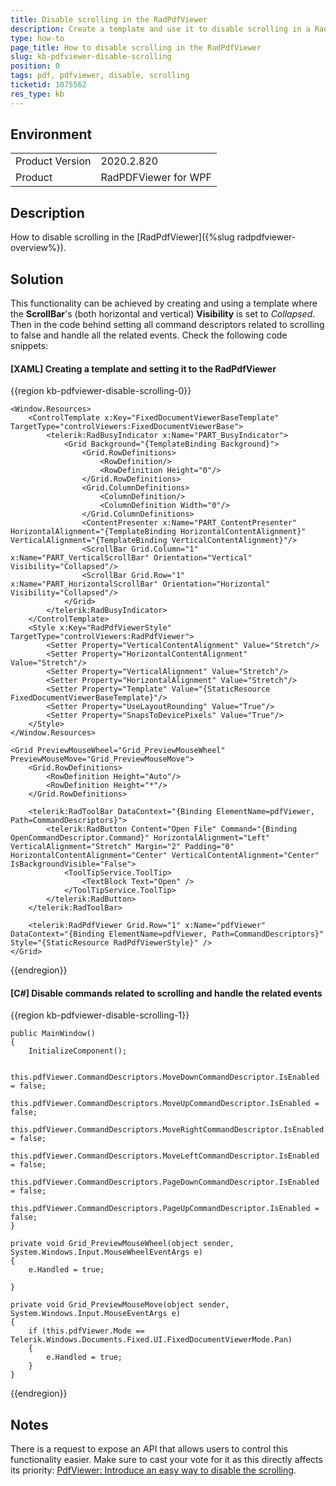 ```yaml
---
title: Disable scrolling in the RadPdfViewer
description: Create a template and use it to disable scrolling in a RadPdfViewer
type: how-to
page_title: How to disable scrolling in the RadPdfViewer
slug: kb-pdfviewer-disable-scrolling
position: 0
tags: pdf, pdfviewer, disable, scrolling
ticketid: 1075562
res_type: kb
---
```


## Environment

<table>
    <tbody>
	    <tr>
	    	<td>Product Version</td>
	    	<td>2020.2.820</td>
	    </tr>
	    <tr>
            <td>Product</td>
            <td>RadPDFViewer for WPF</td>
	    </tr>
    </tbody>
</table>

## Description

How to disable scrolling in the [RadPdfViewer]({%slug radpdfviewer-overview%}).

## Solution

This functionality can be achieved by creating and using a template where the **ScrollBar**'s (both horizontal and vertical) **Visibility** is set to _Collapsed_. Then in the code behind setting all command descriptors related to scrolling to false and handle all the related events. Check the following code snippets:

#### __[XAML]__ Creating a template and setting it to the RadPdfViewer
{{region kb-pdfviewer-disable-scrolling-0}}

	<Window.Resources>
        <ControlTemplate x:Key="FixedDocumentViewerBaseTemplate" TargetType="controlViewers:FixedDocumentViewerBase">
            <telerik:RadBusyIndicator x:Name="PART_BusyIndicator">
                <Grid Background="{TemplateBinding Background}">
                    <Grid.RowDefinitions>
                        <RowDefinition/>
                        <RowDefinition Height="0"/>
                    </Grid.RowDefinitions>
                    <Grid.ColumnDefinitions>
                        <ColumnDefinition/>
                        <ColumnDefinition Width="0"/>
                    </Grid.ColumnDefinitions>
                    <ContentPresenter x:Name="PART_ContentPresenter" HorizontalAlignment="{TemplateBinding HorizontalContentAlignment}" VerticalAlignment="{TemplateBinding VerticalContentAlignment}"/>
                    <ScrollBar Grid.Column="1" x:Name="PART_VerticalScrollBar" Orientation="Vertical" Visibility="Collapsed"/>
                    <ScrollBar Grid.Row="1" x:Name="PART_HorizontalScrollBar" Orientation="Horizontal" Visibility="Collapsed"/>
                </Grid>
            </telerik:RadBusyIndicator>
        </ControlTemplate>
        <Style x:Key="RadPdfViewerStyle" TargetType="controlViewers:RadPdfViewer">
            <Setter Property="VerticalContentAlignment" Value="Stretch"/>
            <Setter Property="HorizontalContentAlignment" Value="Stretch"/>
            <Setter Property="VerticalAlignment" Value="Stretch"/>
            <Setter Property="HorizontalAlignment" Value="Stretch"/>
            <Setter Property="Template" Value="{StaticResource FixedDocumentViewerBaseTemplate}"/>
            <Setter Property="UseLayoutRounding" Value="True"/>
            <Setter Property="SnapsToDevicePixels" Value="True"/>
        </Style>
    </Window.Resources>

    <Grid PreviewMouseWheel="Grid_PreviewMouseWheel" PreviewMouseMove="Grid_PreviewMouseMove">
        <Grid.RowDefinitions>
            <RowDefinition Height="Auto"/>
            <RowDefinition Height="*"/>
        </Grid.RowDefinitions>

        <telerik:RadToolBar DataContext="{Binding ElementName=pdfViewer, Path=CommandDescriptors}">
            <telerik:RadButton Content="Open File" Command="{Binding OpenCommandDescriptor.Command}" HorizontalAlignment="Left" VerticalAlignment="Stretch" Margin="2" Padding="0" HorizontalContentAlignment="Center" VerticalContentAlignment="Center" IsBackgroundVisible="False">
                <ToolTipService.ToolTip>
                    <TextBlock Text="Open" />
                </ToolTipService.ToolTip>
            </telerik:RadButton>
        </telerik:RadToolBar>

        <telerik:RadPdfViewer Grid.Row="1" x:Name="pdfViewer" DataContext="{Binding ElementName=pdfViewer, Path=CommandDescriptors}" Style="{StaticResource RadPdfViewerStyle}" />
    </Grid>
{{endregion}}

#### __[C#]__ Disable commands related to scrolling and handle the related events
{{region kb-pdfviewer-disable-scrolling-1}}

    public MainWindow()
    {
        InitializeComponent();
        
        this.pdfViewer.CommandDescriptors.MoveDownCommandDescriptor.IsEnabled = false;
        this.pdfViewer.CommandDescriptors.MoveUpCommandDescriptor.IsEnabled = false;
        this.pdfViewer.CommandDescriptors.MoveRightCommandDescriptor.IsEnabled = false;
        this.pdfViewer.CommandDescriptors.MoveLeftCommandDescriptor.IsEnabled = false;
        this.pdfViewer.CommandDescriptors.PageDownCommandDescriptor.IsEnabled = false;
        this.pdfViewer.CommandDescriptors.PageUpCommandDescriptor.IsEnabled = false;
    }

    private void Grid_PreviewMouseWheel(object sender, System.Windows.Input.MouseWheelEventArgs e)
    {
        e.Handled = true;

    }

    private void Grid_PreviewMouseMove(object sender, System.Windows.Input.MouseEventArgs e)
    {
        if (this.pdfViewer.Mode == Telerik.Windows.Documents.Fixed.UI.FixedDocumentViewerMode.Pan)
        {
            e.Handled = true;
        }
    }
{{endregion}}

## Notes

There is a request to expose an API that allows users to control this functionality easier. Make sure to cast your vote for it as this directly affects its priority: [PdfViewer: Introduce an easy way to disable the scrolling](https://feedback.telerik.com/wpf/1353861-pdfviewer-introduce-an-easy-way-to-disable-the-scrolling).
